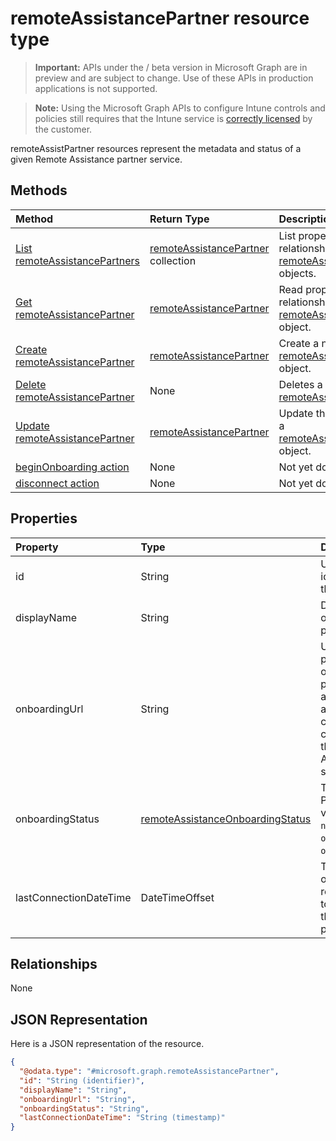 ﻿# remoteAssistancePartner resource type

> **Important:** APIs under the / beta version in Microsoft Graph are in preview and are subject to change. Use of these APIs in production applications is not supported.

> **Note:** Using the Microsoft Graph APIs to configure Intune controls and policies still requires that the Intune service is [correctly licensed](https://go.microsoft.com/fwlink/?linkid=839381) by the customer.

remoteAssistPartner resources represent the metadata and status of a given Remote Assistance partner service.
## Methods
|Method|Return Type|Description|
|:---|:---|:---|
|[List remoteAssistancePartners](../api/intune-remoteassistance-remoteassistancepartner-list.md)|[remoteAssistancePartner](../resources/intune-remoteassistance-remoteassistancepartner.md) collection|List properties and relationships of the [remoteAssistancePartner](../resources/intune-remoteassistance-remoteassistancepartner.md) objects.|
|[Get remoteAssistancePartner](../api/intune-remoteassistance-remoteassistancepartner-get.md)|[remoteAssistancePartner](../resources/intune-remoteassistance-remoteassistancepartner.md)|Read properties and relationships of the [remoteAssistancePartner](../resources/intune-remoteassistance-remoteassistancepartner.md) object.|
|[Create remoteAssistancePartner](../api/intune-remoteassistance-remoteassistancepartner-create.md)|[remoteAssistancePartner](../resources/intune-remoteassistance-remoteassistancepartner.md)|Create a new [remoteAssistancePartner](../resources/intune-remoteassistance-remoteassistancepartner.md) object.|
|[Delete remoteAssistancePartner](../api/intune-remoteassistance-remoteassistancepartner-delete.md)|None|Deletes a [remoteAssistancePartner](../resources/intune-remoteassistance-remoteassistancepartner.md).|
|[Update remoteAssistancePartner](../api/intune-remoteassistance-remoteassistancepartner-update.md)|[remoteAssistancePartner](../resources/intune-remoteassistance-remoteassistancepartner.md)|Update the properties of a [remoteAssistancePartner](../resources/intune-remoteassistance-remoteassistancepartner.md) object.|
|[beginOnboarding action](../api/intune-remoteassistance-remoteassistancepartner-beginonboarding.md)|None|Not yet documented|
|[disconnect action](../api/intune-remoteassistance-remoteassistancepartner-disconnect.md)|None|Not yet documented|

## Properties
|Property|Type|Description|
|:---|:---|:---|
|id|String|Unique identifier of the partner.|
|displayName|String|Display name of the partner.|
|onboardingUrl|String|URL of the partner's onboarding portal, where an administrator can configure their Remote Assistance service.|
|onboardingStatus|[remoteAssistanceOnboardingStatus](../resources/intune-remoteassistance-remoteassistanceonboardingstatus.md)|TBD. Possible values are: `notOnboarded`, `onboarding`, `onboarded`.|
|lastConnectionDateTime|DateTimeOffset|Timestamp of the last request sent to Intune by the TEM partner.|

## Relationships
None
## JSON Representation
Here is a JSON representation of the resource.
<!-- {
  "blockType": "resource",
  "keyProperty": "id",
  "@odata.type": "microsoft.graph.remoteAssistancePartner"
}
-->
``` json
{
  "@odata.type": "#microsoft.graph.remoteAssistancePartner",
  "id": "String (identifier)",
  "displayName": "String",
  "onboardingUrl": "String",
  "onboardingStatus": "String",
  "lastConnectionDateTime": "String (timestamp)"
}
```











